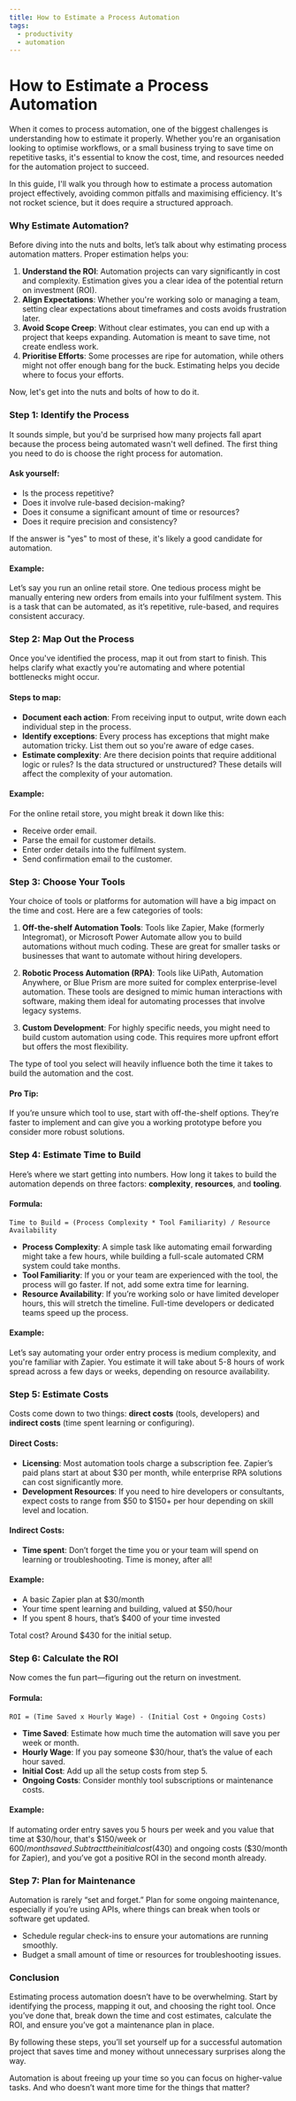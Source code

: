 ```yaml
---
title: How to Estimate a Process Automation
tags:
  - productivity
  - automation
---
```

# How to Estimate a Process Automation

When it comes to process automation, one of the biggest challenges is understanding how to estimate it properly. Whether you're an organisation looking to optimise workflows, or a small business trying to save time on repetitive tasks, it's essential to know the cost, time, and resources needed for the automation project to succeed.

In this guide, I'll walk you through how to estimate a process automation project effectively, avoiding common pitfalls and maximising efficiency. It's not rocket science, but it does require a structured approach.

### Why Estimate Automation?

Before diving into the nuts and bolts, let’s talk about why estimating process automation matters. Proper estimation helps you:

1. **Understand the ROI**: Automation projects can vary significantly in cost and complexity. Estimation gives you a clear idea of the potential return on investment (ROI).
2. **Align Expectations**: Whether you're working solo or managing a team, setting clear expectations about timeframes and costs avoids frustration later.
3. **Avoid Scope Creep**: Without clear estimates, you can end up with a project that keeps expanding. Automation is meant to save time, not create endless work.
4. **Prioritise Efforts**: Some processes are ripe for automation, while others might not offer enough bang for the buck. Estimating helps you decide where to focus your efforts.

Now, let's get into the nuts and bolts of how to do it.

### Step 1: **Identify the Process**

It sounds simple, but you'd be surprised how many projects fall apart because the process being automated wasn't well defined. The first thing you need to do is choose the right process for automation.

#### Ask yourself:
- Is the process repetitive?
- Does it involve rule-based decision-making?
- Does it consume a significant amount of time or resources?
- Does it require precision and consistency?
  
If the answer is "yes" to most of these, it's likely a good candidate for automation.

#### Example:
Let’s say you run an online retail store. One tedious process might be manually entering new orders from emails into your fulfilment system. This is a task that can be automated, as it’s repetitive, rule-based, and requires consistent accuracy.

### Step 2: **Map Out the Process**

Once you've identified the process, map it out from start to finish. This helps clarify what exactly you're automating and where potential bottlenecks might occur.

#### Steps to map:
- **Document each action**: From receiving input to output, write down each individual step in the process.
- **Identify exceptions**: Every process has exceptions that might make automation tricky. List them out so you're aware of edge cases.
- **Estimate complexity**: Are there decision points that require additional logic or rules? Is the data structured or unstructured? These details will affect the complexity of your automation.

#### Example:
For the online retail store, you might break it down like this:
- Receive order email.
- Parse the email for customer details.
- Enter order details into the fulfilment system.
- Send confirmation email to the customer.

### Step 3: **Choose Your Tools**

Your choice of tools or platforms for automation will have a big impact on the time and cost. Here are a few categories of tools:

1. **Off-the-shelf Automation Tools**: Tools like Zapier, Make (formerly Integromat), or Microsoft Power Automate allow you to build automations without much coding. These are great for smaller tasks or businesses that want to automate without hiring developers.
   
2. **Robotic Process Automation (RPA)**: Tools like UiPath, Automation Anywhere, or Blue Prism are more suited for complex enterprise-level automation. These tools are designed to mimic human interactions with software, making them ideal for automating processes that involve legacy systems.

3. **Custom Development**: For highly specific needs, you might need to build custom automation using code. This requires more upfront effort but offers the most flexibility.

The type of tool you select will heavily influence both the time it takes to build the automation and the cost.

#### Pro Tip:
If you’re unsure which tool to use, start with off-the-shelf options. They’re faster to implement and can give you a working prototype before you consider more robust solutions.

### Step 4: **Estimate Time to Build**

Here’s where we start getting into numbers. How long it takes to build the automation depends on three factors: **complexity**, **resources**, and **tooling**.

#### Formula:
```
Time to Build = (Process Complexity * Tool Familiarity) / Resource Availability
```

- **Process Complexity**: A simple task like automating email forwarding might take a few hours, while building a full-scale automated CRM system could take months.
- **Tool Familiarity**: If you or your team are experienced with the tool, the process will go faster. If not, add some extra time for learning.
- **Resource Availability**: If you’re working solo or have limited developer hours, this will stretch the timeline. Full-time developers or dedicated teams speed up the process.

#### Example:
Let’s say automating your order entry process is medium complexity, and you're familiar with Zapier. You estimate it will take about 5-8 hours of work spread across a few days or weeks, depending on resource availability.

### Step 5: **Estimate Costs**

Costs come down to two things: **direct costs** (tools, developers) and **indirect costs** (time spent learning or configuring). 

#### Direct Costs:
- **Licensing**: Most automation tools charge a subscription fee. Zapier’s paid plans start at about $30 per month, while enterprise RPA solutions can cost significantly more.
- **Development Resources**: If you need to hire developers or consultants, expect costs to range from $50 to $150+ per hour depending on skill level and location.

#### Indirect Costs:
- **Time spent**: Don’t forget the time you or your team will spend on learning or troubleshooting. Time is money, after all!

#### Example:
- A basic Zapier plan at $30/month
- Your time spent learning and building, valued at $50/hour
- If you spent 8 hours, that’s $400 of your time invested

Total cost? Around $430 for the initial setup.

### Step 6: **Calculate the ROI**

Now comes the fun part—figuring out the return on investment.

#### Formula:
```
ROI = (Time Saved x Hourly Wage) - (Initial Cost + Ongoing Costs)
```

- **Time Saved**: Estimate how much time the automation will save you per week or month.
- **Hourly Wage**: If you pay someone $30/hour, that’s the value of each hour saved.
- **Initial Cost**: Add up all the setup costs from step 5.
- **Ongoing Costs**: Consider monthly tool subscriptions or maintenance costs.

#### Example:
If automating order entry saves you 5 hours per week and you value that time at $30/hour, that's $150/week or $600/month saved. Subtract the initial cost ($430) and ongoing costs ($30/month for Zapier), and you’ve got a positive ROI in the second month already.

### Step 7: **Plan for Maintenance**

Automation is rarely “set and forget.” Plan for some ongoing maintenance, especially if you’re using APIs, where things can break when tools or software get updated.

- Schedule regular check-ins to ensure your automations are running smoothly.
- Budget a small amount of time or resources for troubleshooting issues.

### Conclusion

Estimating process automation doesn’t have to be overwhelming. Start by identifying the process, mapping it out, and choosing the right tool. Once you’ve done that, break down the time and cost estimates, calculate the ROI, and ensure you’ve got a maintenance plan in place.

By following these steps, you’ll set yourself up for a successful automation project that saves time and money without unnecessary surprises along the way.

Automation is about freeing up your time so you can focus on higher-value tasks. And who doesn’t want more time for the things that matter?